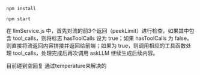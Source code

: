
```
npm install
```

```
npm start
```

在 llmService.js 中，首先对流的前3个返回（peekLimit）进行检查。如果其中包含 tool_calls，则将标志 hasToolCalls 设为 true；如果 hasToolCalls 为 false，则直接将流返回内容拼接并返回给前端；如果为 true，则调用相应的工具函数处理 tool_calls，处理完成后再次调用 askLLM 继续生成后续内容。

目前碰到空回复 通过temperature来解决的